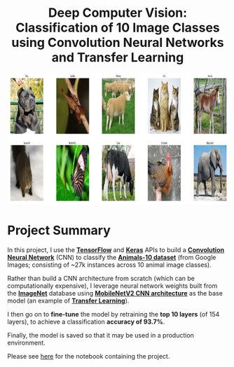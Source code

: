 <h1 align="center">Deep Computer Vision:<br>
Classification of 10 Image Classes using Convolution Neural Networks and Transfer Learning</h1>
<p align="center"><img src="https://github.com/three14consulting/Python/blob/main/DeepComputerVision/images/Animals-10.JPG?raw=true" height="300"></p>
<h1><a id='0.0'> Project Summary</a></h1>

In this project, I use the [**TensorFlow**](https://www.tensorflow.org/) and [**Keras**](https://keras.io/) APIs to build a [**Convolution Neural Network**](https://en.wikipedia.org/wiki/Convolutional_neural_network) (CNN) to classify the [**Animals-10 dataset**](https://www.kaggle.com/alessiocorrado99/animals10) (from Google Images; consisting of ~27k instances across 10 animal image classes).

Rather than build a CNN architecture from scratch (which can be computationally expensive), I leverage neural network weights built from the [**ImageNet**](https://en.wikipedia.org/wiki/ImageNet) database using [**MobileNetV2 CNN architecture**](https://arxiv.org/abs/1801.04381) as the base model (an example of [**Transfer Learning**](https://en.wikipedia.org/wiki/Transfer_learning)).

I then go on to **fine-tune** the model by retraining the **top 10 layers** (of 154 layers), to achieve a classification **accuracy of 93.7%**.

Finally, the model is saved so that it may be used in a production environment.

Please see [here](https://github.com/three14consulting/Python/blob/main/DeepComputerVision/animals-10-v2.ipynb) for the notebook containing the project.
